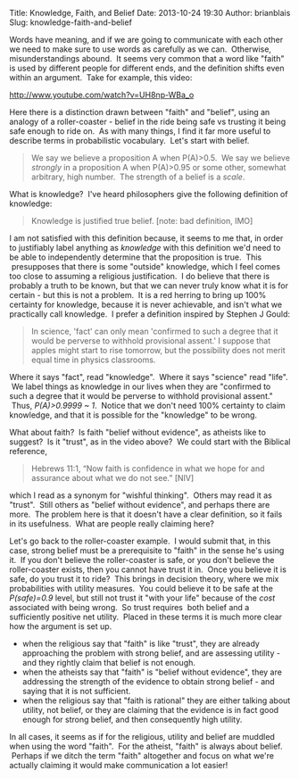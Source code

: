 Title: Knowledge, Faith, and Belief
Date: 2013-10-24 19:30
Author: brianblais
Slug: knowledge-faith-and-belief

Words have meaning, and if we are going to communicate with each other
we need to make sure to use words as carefully as we can.  Otherwise,
misunderstandings abound.  It seems very common that a word like "faith"
is used by different people for different ends, and the definition
shifts even within an argument.  Take for example, this video:

<http://www.youtube.com/watch?v=UH8np-WBa_o>

Here there is a distinction drawn between "faith" and "belief", using an
analogy of a roller-coaster - belief in the ride being safe vs trusting
it being safe enough to ride on.  As with many things, I find it far
more useful to describe terms in probabilistic vocabulary.  Let's start
with belief.

> We say we believe a proposition A when P(A)\>0.5.  We say we believe
> *strongly* in a proposition A when P(A)\>0.95 or some other, somewhat
> arbitrary, high number.  The strength of a belief is a *scale*.

What is knowledge?  I've heard philosophers give the following
definition of knowledge:

> Knowledge is justified true belief. [note: bad definition, IMO]

I am not satisfied with this definition because, it seems to me that, in
order to justifiably label anything as *knowledge* with this definition
we'd need to be able to independently determine that the proposition is
true.  This  presupposes that there is some "outside" knowledge, which I
feel comes too close to assuming a religious justification.  I do
believe that there is probably a truth to be known, but that we can
never truly know what it is for certain - but this is not a problem.  It
is a red herring to bring up 100% certainty for knowledge, because it is
never achievable, and isn't what we practically call knowledge.  I
prefer a definition inspired by Stephen J Gould:

> In science, 'fact' can only mean 'confirmed to such a degree that it
> would be perverse to withhold provisional assent.' I suppose that
> apples might start to rise tomorrow, but the possibility does not
> merit equal time in physics classrooms.

Where it says "fact", read "knowledge".  Where it says "science" read
"life".  We label things as knowledge in our lives when they are
"confirmed to such a degree that it would be perverse to withhold
provisional assent."  Thus, *P(A)\>0.9999 \~ 1*.  Notice that we don't
need 100% certainty to claim knowledge, and that it is possible for the
"knowledge" to be wrong.

What about faith?  Is faith "belief without evidence", as atheists like
to suggest?  Is it "trust", as in the video above?  We could start with
the Biblical reference,

> Hebrews 11:1, “Now faith is confidence in what we hope for and
> assurance about what we do not see.” [NIV]

which I read as a synonym for "wishful thinking".  Others may read it as
"trust".  Still others as "belief without evidence", and perhaps there
are more.  The problem here is that it doesn't have a clear definition,
so it fails in its usefulness.  What are people really claiming here?

Let's go back to the roller-coaster example.  I would submit that, in
this case, strong belief must be a prerequisite to "faith" in the sense
he's using it.  If you don't believe the roller-coaster is safe, or you
don't believe the roller-coaster exists, then you cannot have trust it
in.  Once you believe it is safe, do you trust it to ride?  This brings
in decision theory, where we mix probabilities with utility measures.
 You could believe it to be safe at the *P(*safe*)=0.9* level, but still
not trust it "with your life" because of the *cost* associated with
being wrong.  So trust requires  both belief and a sufficiently positive
net utility.  Placed in these terms it is much more clear how the
argument is set up.

-   when the religious say that "faith" is like "trust", they are
    already approaching the problem with strong belief, and are
    assessing utility - and they rightly claim that belief is not
    enough.
-   when the atheists say that "faith" is "belief without evidence",
    they are addressing the strength of the evidence to obtain strong
    belief - and saying that it is not sufficient.
-   when the religious say that "faith is rational" they are either
    talking about utility, not belief, or they are claiming that the
    evidence is in fact good enough for strong belief, and then
    consequently high utility.

In all cases, it seems as if for the religious, utility and belief are
muddled when using the word "faith".  For the atheist, "faith" is always
about belief.  Perhaps if we ditch the term "faith" altogether and focus
on what we're actually claiming it would make communication a lot
easier!
